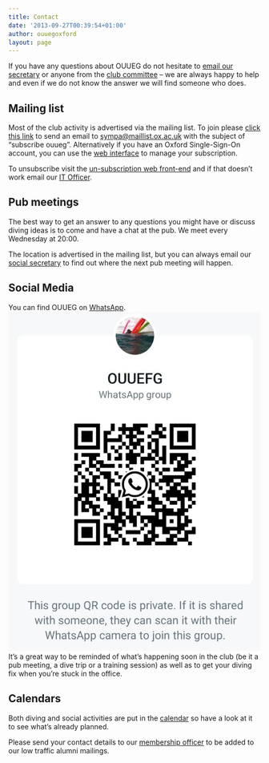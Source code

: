 ```yaml
---
title: Contact
date: '2013-09-27T00:39:54+01:00'
author: ouuegoxford
layout: page
---
```


If you have any questions about OUUEG do not hesitate to [email our secretary](mailto:secretary@ouueg.com) or anyone from the [club committee](/about/committee) – we are always happy to help and even if we do not know the answer we will find someone who does.

## Mailing list

Most of the club activity is advertised via the mailing list. To join please [click this link](mailto:sympa@maillist.ox.ac.uk?subject=subscribe%20ouueg) to send an email to sympa@maillist.ox.ac.uk with the subject of “subscribe ouueg”. Alternatively if you have an Oxford Single-Sign-On account, you can use the [web interface](https://web.maillist.ox.ac.uk/ox/subscribe/ouueg) to manage your subscription.

To unsubscribe visit the [un-subscription web front-end](https://web.maillist.ox.ac.uk/ox/sigrequest/ouueg) and if that doesn’t work email our [IT Officer](mailto:it-officer@ouueg.com).

## Pub meetings

The best way to get an answer to any questions you might have or discuss diving ideas is to come and have a chat at the pub. We meet every Wednesday at 20:00.

The location is advertised in the mailing list, but you can always email our [social secretary](mailto:social@ouueg.com "Mail our social secretary.") to find out where the next pub meeting will happen.

## Social Media

You can find OUUEG on [WhatsApp](https://chat.whatsapp.com/JSQbXGhaopm6hOobraO6hU).
![](/assets/images/qr.png)
It’s a great way to be reminded of what’s happening soon in the club (be it a pub meeting, a dive trip or a training session) as well as to get your diving fix when you’re stuck in the office.

## Calendars

Both diving and social activities are put in the [calendar](https://calendar.google.com/calendar/embed?src=ouueg.website%40gmail.com&ctz=Europe%2FLondon) so have a look at it to see what’s already planned.

Please send your contact details to our [membership officer](mailto:membership@ouueg.com) to be added to our low traffic alumni mailings.
